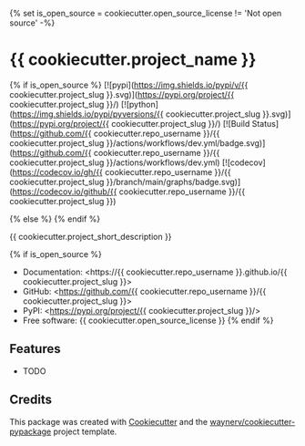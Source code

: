 {% set is_open_source = cookiecutter.open_source_license != 'Not open source' -%}
# {{ cookiecutter.project_name }}

{% if is_open_source %}
[![pypi](https://img.shields.io/pypi/v/{{ cookiecutter.project_slug }}.svg)](https://pypi.org/project/{{ cookiecutter.project_slug }}/)
[![python](https://img.shields.io/pypi/pyversions/{{ cookiecutter.project_slug }}.svg)](https://pypi.org/project/{{ cookiecutter.project_slug }}/)
[![Build Status](https://github.com/{{ cookiecutter.repo_username }}/{{ cookiecutter.project_slug }}/actions/workflows/dev.yml/badge.svg)](https://github.com/{{ cookiecutter.repo_username }}/{{ cookiecutter.project_slug }}/actions/workflows/dev.yml)
[![codecov](https://codecov.io/gh/{{ cookiecutter.repo_username }}/{{ cookiecutter.project_slug }}/branch/main/graphs/badge.svg)](https://codecov.io/github/{{ cookiecutter.repo_username }}/{{ cookiecutter.project_slug }})

{% else %}
{% endif %}

{{ cookiecutter.project_short_description }}

{% if is_open_source %}
* Documentation: <https://{{ cookiecutter.repo_username }}.github.io/{{ cookiecutter.project_slug }}>
* GitHub: <https://github.com/{{ cookiecutter.repo_username }}/{{ cookiecutter.project_slug }}>
* PyPI: <https://pypi.org/project/{{ cookiecutter.project_slug }}/>
* Free software: {{ cookiecutter.open_source_license }}
{% endif %}

## Features

* TODO

## Credits

This package was created with [Cookiecutter](https://github.com/audreyr/cookiecutter) and the [waynerv/cookiecutter-pypackage](https://github.com/waynerv/cookiecutter-pypackage) project template.

